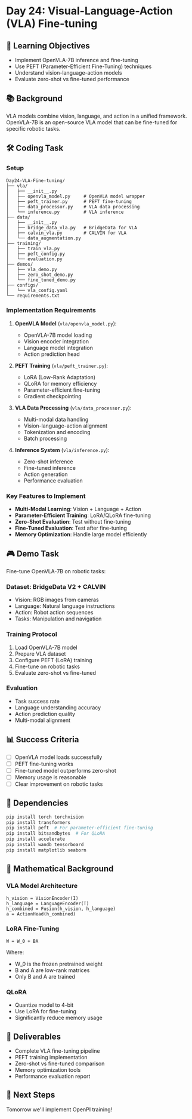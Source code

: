 # Day 24: Visual-Language-Action (VLA) Fine-tuning

## 🎯 Learning Objectives
- Implement OpenVLA-7B inference and fine-tuning
- Use PEFT (Parameter-Efficient Fine-Tuning) techniques
- Understand vision-language-action models
- Evaluate zero-shot vs fine-tuned performance

## 📚 Background
VLA models combine vision, language, and action in a unified framework. OpenVLA-7B is an open-source VLA model that can be fine-tuned for specific robotic tasks.

## 🛠️ Coding Task

### Setup
```
Day24-VLA-Fine-tuning/
├── vla/
│   ├── __init__.py
│   ├── openvla_model.py     # OpenVLA model wrapper
│   ├── peft_trainer.py      # PEFT fine-tuning
│   ├── data_processor.py    # VLA data processing
│   └── inference.py         # VLA inference
├── data/
│   ├── __init__.py
│   ├── bridge_data_vla.py   # BridgeData for VLA
│   ├── calvin_vla.py        # CALVIN for VLA
│   └── data_augmentation.py
├── training/
│   ├── train_vla.py
│   ├── peft_config.py
│   └── evaluation.py
├── demos/
│   ├── vla_demo.py
│   ├── zero_shot_demo.py
│   └── fine_tuned_demo.py
├── configs/
│   └── vla_config.yaml
└── requirements.txt
```

### Implementation Requirements

1. **OpenVLA Model** (`vla/openvla_model.py`):
   - OpenVLA-7B model loading
   - Vision encoder integration
   - Language model integration
   - Action prediction head

2. **PEFT Training** (`vla/peft_trainer.py`):
   - LoRA (Low-Rank Adaptation)
   - QLoRA for memory efficiency
   - Parameter-efficient fine-tuning
   - Gradient checkpointing

3. **VLA Data Processing** (`vla/data_processor.py`):
   - Multi-modal data handling
   - Vision-language-action alignment
   - Tokenization and encoding
   - Batch processing

4. **Inference System** (`vla/inference.py`):
   - Zero-shot inference
   - Fine-tuned inference
   - Action generation
   - Performance evaluation

### Key Features to Implement

- **Multi-Modal Learning**: Vision + Language + Action
- **Parameter-Efficient Training**: LoRA/QLoRA fine-tuning
- **Zero-Shot Evaluation**: Test without fine-tuning
- **Fine-Tuned Evaluation**: Test after fine-tuning
- **Memory Optimization**: Handle large model efficiently

## 🎮 Demo Task
Fine-tune OpenVLA-7B on robotic tasks:

### Dataset: BridgeData V2 + CALVIN
- Vision: RGB images from cameras
- Language: Natural language instructions
- Action: Robot action sequences
- Tasks: Manipulation and navigation

### Training Protocol
1. Load OpenVLA-7B model
2. Prepare VLA dataset
3. Configure PEFT (LoRA) training
4. Fine-tune on robotic tasks
5. Evaluate zero-shot vs fine-tuned

### Evaluation
- Task success rate
- Language understanding accuracy
- Action prediction quality
- Multi-modal alignment

## 📊 Success Criteria
- [ ] OpenVLA model loads successfully
- [ ] PEFT fine-tuning works
- [ ] Fine-tuned model outperforms zero-shot
- [ ] Memory usage is reasonable
- [ ] Clear improvement on robotic tasks

## 🔧 Dependencies
```bash
pip install torch torchvision
pip install transformers
pip install peft  # For parameter-efficient fine-tuning
pip install bitsandbytes  # For QLoRA
pip install accelerate
pip install wandb tensorboard
pip install matplotlib seaborn
```

## 📝 Mathematical Background

### VLA Model Architecture
```
h_vision = VisionEncoder(I)
h_language = LanguageEncoder(T)
h_combined = Fusion(h_vision, h_language)
a = ActionHead(h_combined)
```

### LoRA Fine-Tuning
```
W = W_0 + BA
```

Where:
- W_0 is the frozen pretrained weight
- B and A are low-rank matrices
- Only B and A are trained

### QLoRA
- Quantize model to 4-bit
- Use LoRA for fine-tuning
- Significantly reduce memory usage

## 📝 Deliverables
- Complete VLA fine-tuning pipeline
- PEFT training implementation
- Zero-shot vs fine-tuned comparison
- Memory optimization tools
- Performance evaluation report

## 🚀 Next Steps
Tomorrow we'll implement OpenPI training!
